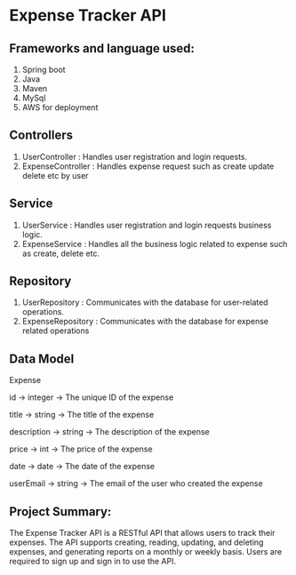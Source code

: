 # Expense Tracker API

## Frameworks and language used:
1. Spring boot
2. Java
3. Maven
4. MySql
5. AWS for deployment

## Controllers
1. UserController : Handles user registration and login requests.
2. ExpenseController : Handles expense request such as create update delete etc by user

## Service
1. UserService : Handles user registration and login requests business logic.
2. ExpenseService : Handles all the business logic related to expense such as create, delete etc.

## Repository
1. UserRepository : Communicates with the database for user-related operations.
2. ExpenseRepository : Communicates with the database for expense related operations

## Data Model
Expense

id ->    integer	   ->  The unique ID of the expense

title	     ->       string	   ->     The title of the expense

description    ->  	string	    ->    The description of the expense

price	    ->        int	      ->    The price of the expense

date	     ->       date	   ->       The date of the expense

userEmail    ->   	string	   ->     The email of the user who created the expense


## Project Summary:
The Expense Tracker API is a RESTful API that allows users to track their expenses. The API supports creating, reading, updating, and deleting expenses, and generating reports on a monthly or weekly basis. Users are required to sign up and sign in to use the API.
